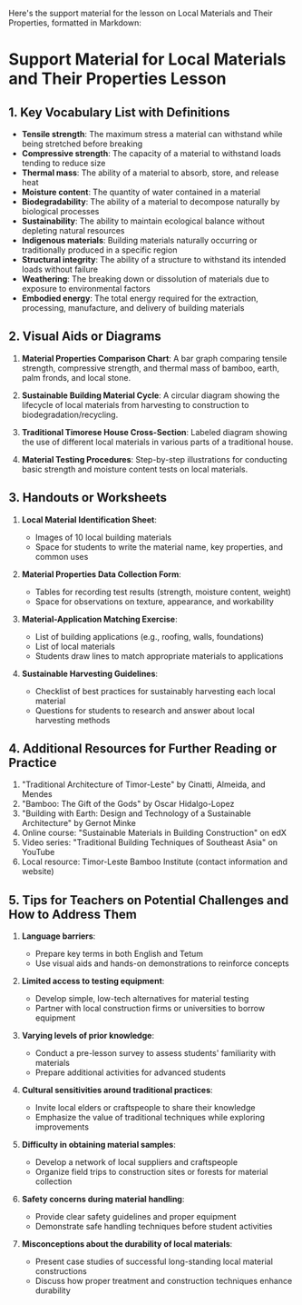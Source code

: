 Here's the support material for the lesson on Local Materials and Their Properties, formatted in Markdown:

# Support Material for Local Materials and Their Properties Lesson

## 1. Key Vocabulary List with Definitions

- **Tensile strength**: The maximum stress a material can withstand while being stretched before breaking
- **Compressive strength**: The capacity of a material to withstand loads tending to reduce size
- **Thermal mass**: The ability of a material to absorb, store, and release heat
- **Moisture content**: The quantity of water contained in a material
- **Biodegradability**: The ability of a material to decompose naturally by biological processes
- **Sustainability**: The ability to maintain ecological balance without depleting natural resources
- **Indigenous materials**: Building materials naturally occurring or traditionally produced in a specific region
- **Structural integrity**: The ability of a structure to withstand its intended loads without failure
- **Weathering**: The breaking down or dissolution of materials due to exposure to environmental factors
- **Embodied energy**: The total energy required for the extraction, processing, manufacture, and delivery of building materials

## 2. Visual Aids or Diagrams

1. **Material Properties Comparison Chart**: A bar graph comparing tensile strength, compressive strength, and thermal mass of bamboo, earth, palm fronds, and local stone.

2. **Sustainable Building Material Cycle**: A circular diagram showing the lifecycle of local materials from harvesting to construction to biodegradation/recycling.

3. **Traditional Timorese House Cross-Section**: Labeled diagram showing the use of different local materials in various parts of a traditional house.

4. **Material Testing Procedures**: Step-by-step illustrations for conducting basic strength and moisture content tests on local materials.

## 3. Handouts or Worksheets

1. **Local Material Identification Sheet**: 
   - Images of 10 local building materials
   - Space for students to write the material name, key properties, and common uses

2. **Material Properties Data Collection Form**:
   - Tables for recording test results (strength, moisture content, weight)
   - Space for observations on texture, appearance, and workability

3. **Material-Application Matching Exercise**:
   - List of building applications (e.g., roofing, walls, foundations)
   - List of local materials
   - Students draw lines to match appropriate materials to applications

4. **Sustainable Harvesting Guidelines**:
   - Checklist of best practices for sustainably harvesting each local material
   - Questions for students to research and answer about local harvesting methods

## 4. Additional Resources for Further Reading or Practice

1. "Traditional Architecture of Timor-Leste" by Cinatti, Almeida, and Mendes
2. "Bamboo: The Gift of the Gods" by Oscar Hidalgo-Lopez
3. "Building with Earth: Design and Technology of a Sustainable Architecture" by Gernot Minke
4. Online course: "Sustainable Materials in Building Construction" on edX
5. Video series: "Traditional Building Techniques of Southeast Asia" on YouTube
6. Local resource: Timor-Leste Bamboo Institute (contact information and website)

## 5. Tips for Teachers on Potential Challenges and How to Address Them

1. **Language barriers**: 
   - Prepare key terms in both English and Tetum
   - Use visual aids and hands-on demonstrations to reinforce concepts

2. **Limited access to testing equipment**:
   - Develop simple, low-tech alternatives for material testing
   - Partner with local construction firms or universities to borrow equipment

3. **Varying levels of prior knowledge**:
   - Conduct a pre-lesson survey to assess students' familiarity with materials
   - Prepare additional activities for advanced students

4. **Cultural sensitivities around traditional practices**:
   - Invite local elders or craftspeople to share their knowledge
   - Emphasize the value of traditional techniques while exploring improvements

5. **Difficulty in obtaining material samples**:
   - Develop a network of local suppliers and craftspeople
   - Organize field trips to construction sites or forests for material collection

6. **Safety concerns during material handling**:
   - Provide clear safety guidelines and proper equipment
   - Demonstrate safe handling techniques before student activities

7. **Misconceptions about the durability of local materials**:
   - Present case studies of successful long-standing local material constructions
   - Discuss how proper treatment and construction techniques enhance durability